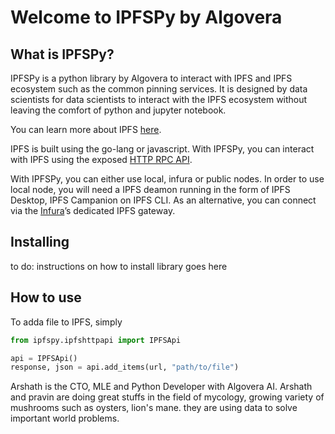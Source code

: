 Welcome to IPFSPy by Algovera
================

<!-- WARNING: THIS FILE WAS AUTOGENERATED! DO NOT EDIT! -->

## What is IPFSPy?

IPFSPy is a python library by Algovera to interact with IPFS and IPFS
ecosystem such as the common pinning services. It is designed by data
scientists for data scientists to interact with the IPFS ecosystem
without leaving the comfort of python and jupyter notebook.

You can learn more about IPFS [here](https://ipfs.io/#why).

IPFS is built using the go-lang or javascript. With IPFSPy, you can
interact with IPFS using the exposed [HTTP RPC
API](https://docs.ipfs.io/reference/http/api/#getting-started).

With IPFSPy, you can either use local, infura or public nodes. In order
to use local node, you will need a IPFS deamon running in the form of
IPFS Desktop, IPFS Campanion on IPFS CLI. As an alternative, you can
connect via the [Infura](https://infura.io/product/ipfs)’s dedicated
IPFS gateway.

## Installing

to do: instructions on how to install library goes here

## How to use

To adda file to IPFS, simply

``` python
from ipfspy.ipfshttpapi import IPFSApi

api = IPFSApi()
response, json = api.add_items(url, "path/to/file")
```
Arshath is the CTO, MLE and Python Developer with Algovera AI. 
Arshath and pravin are doing great stuffs in the field of mycology, growing variety of mushrooms such as oysters, lion's mane. they are using data to solve important world problems.


